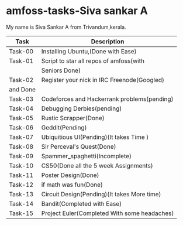 # amfoss-tasks-Siva sankar A
My name is Siva Sankar A from Trivandum,kerala.

|Task	    | Description                                 |
|---------|---------------------------------------------|
|Task-00  | Installing Ubuntu,(Done with Ease)          |
|Task-01  | Script to star all repos of amfoss(with     |
|         | Seniors Done)                               |
|Task-02	| Register your nick in IRC Freenode(Googled) |
|           and Done                                    |
|Task-03	| Codeforces and Hackerrank problems(pending) |
|Task-04  | Debugging Derbies(pending)                  |
|Task-05	| Rustic Scrapper(Done)                       |
|Task-06	| Geddit(Pending)                             |
|Task-07	| Ubiquitious UI(Pending)(It takes Time )     |
|Task-08	| Sir Perceval's Quest(Done)                  |
|Task-09	| Spammer_spaghetti(Incomplete)               |
|Task-10	| CS50(Done all the 5 week Assignments)       |
|Task-11	| Poster Design(Done)                         |
|Task-12	| if math was fun(Done)                       |
|Task-13  | Circuit Design(Pending)(It takes More time) |
|Task-14  | Bandit(Completed with Ease)                 |
|Task-15  | Project Euler(Completed With some headaches)|
